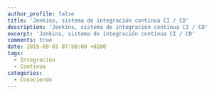 ```yaml
---
author_profile: false
title: 'Jenkins, sistema de integración continua CI / CD'
description: 'Jenkins, sistema de integración continua CI / CD'
excerpt: 'Jenkins, sistema de integración continua CI / CD'
comments: true
date: 2019-09-01 07:50:00 +0200
tags:
  - Integración
  - Continua
categories:
  - Conociendo
---
```


